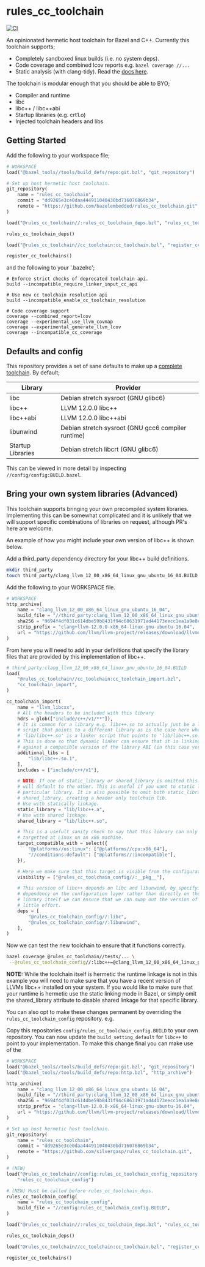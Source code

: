 # rules_cc_toolchain
[![CI](https://github.com/silvergasp/bazel_rules_cc_toolchain/actions/workflows/blank.yml/badge.svg)](https://github.com/silvergasp/bazel_rules_cc_toolchain/actions/workflows/blank.yml)

An opinionated hermetic host toolchain for Bazel and C++. Currently this 
toolchain supports;
- Completely sandboxed linux builds (i.e. no system deps).
- Code coverage and combined lcov reports e.g.
  `bazel coverage //...`
- Static analysis (with clang-tidy). Read the
  [docs here](tools/clang_tidy/README.md).

The toolchain is modular enough that you should be able to BYO;
- Compiler and runtime
- libc
- libc++ / libc++abi
- Startup libraries (e.g. crt1.o)
- Injected toolchain headers and libs
## Getting Started
Add the following to your workspace file;

```py
# WORKSPACE
load("@bazel_tools//tools/build_defs/repo:git.bzl", "git_repository")

# Set up host hermetic host toolchain.
git_repository(
    name = "rules_cc_toolchain",
    commit = "dd9265e3ce0daa444911040430bd716076869b34",
    remote = "https://github.com/bazelembedded/rules_cc_toolchain.git",
)

load("@rules_cc_toolchain//:rules_cc_toolchain_deps.bzl", "rules_cc_toolchain_deps")

rules_cc_toolchain_deps()

load("@rules_cc_toolchain//cc_toolchain:cc_toolchain.bzl", "register_cc_toolchains")

register_cc_toolchains()
```

and the following to your '.bazelrc';

```
# Enforce strict checks of deprecated toolchain api.
build --incompatible_require_linker_input_cc_api

# Use new cc toolchain resolution api
build --incompatible_enable_cc_toolchain_resolution

# Code coverage support
coverage --combined_report=lcov
coverage --experimental_use_llvm_covmap
coverage --experimental_generate_llvm_lcov
coverage --incompatible_cc_coverage
```

## Defaults and config
This repository provides a set of sane defaults to make up a 
[complete toolchain](https://clang.llvm.org/docs/Toolchain.html). By default;

| Library           | Provider                                           |
| ----------------- | -------------------------------------------------- |
| libc              | Debian stretch sysroot (GNU glibc6)                |
| libc++            | LLVM 12.0.0 libc++                                 |
| libc++abi         | LLVM 12.0.0 libc++abi                              |
| libunwind         | Debian stretch sysroot (GNU gcc6 compiler runtime) |
| Startup Libraries | Debian stretch libcrt (GNU glibc6)                 |

This can be viewed in more detail by inspecting `//config/config:BUILD.bazel`.


## Bring your own system libraries (Advanced)
This toolchain supports bringing your own precompiled system libraries. 
Implementing this can be somewhat complicated and it is unlikely that we will
support specific combinations of libraries on request, although PR's here are 
welcome.

An example of how you might include your own version of libc++ is shown below.

Add a third_party dependency directory for your libc++ build definitions.
``` sh
mkdir third_party
touch third_party/clang_llvm_12_00_x86_64_linux_gnu_ubuntu_16_04.BUILD
```

Add the following to your WORKSPACE file.
``` py
# WORKSPACE
http_archive(
    name = "clang_llvm_12_00_x86_64_linux_gnu_ubuntu_16_04",
    build_file = "//third_party:clang_llvm_12_00_x86_64_linux_gnu_ubuntu_16_04.BUILD",
    sha256 = "9694f4df031c614dbe59b8431f94c68631971ad44173eecc1ea1a9e8ee27b2a3",
    strip_prefix = "clang+llvm-12.0.0-x86_64-linux-gnu-ubuntu-16.04",
    url = "https://github.com/llvm/llvm-project/releases/download/llvmorg-12.0.0/clang+llvm-12.0.0-x86_64-linux-gnu-ubuntu-16.04.tar.xz",
)
```

From here you will need to add in your definitions that specify the library
files that are provided by this implementation of libc++.
``` py
# third_party:clang_llvm_12_00_x86_64_linux_gnu_ubuntu_16_04.BUILD
load(
    "@rules_cc_toolchain//cc_toolchain:cc_toolchain_import.bzl",
    "cc_toolchain_import",
)

cc_toolchain_import(
    name = "llvm_libcxx",
    # All the headers to be included with this library
    hdrs = glob(["include/c++/v1/**"]),
    # It is common for a library e.g. libc++.so to actually just be a linker
    # script that points to a different library as is the case here where,
    # 'lib/libc++.so' is a linker script that points to 'lib/libc++.so.1'. 
    # This is done so that dynamic linker can ensure that it is linking 
    # against a compatible version of the library ABI (in this case version 1).
    additional_libs = [
        "lib/libc++.so.1",
    ],
    includes = ["include/c++/v1"],

    # NOTE: If one of static_library or shared_library is omitted this toolchain
    # will default to the other. This is useful if you want to static link a 
    # particular library. It is also possible to omit both static_library and 
    # shared_library, creating a header only toolchain lib.
    # Use with statically linkage.
    static_library = "lib/libc++.a",
    # Use with shared linkage.
    shared_library = "lib/libc++.so",

    # This is a usefult sanity check to say that this library can only be 
    # targetted at Linux on an x86 machine.
    target_compatible_with = select({
        "@platforms//os:linux": ["@platforms//cpu:x86_64"],
        "//conditions:default": ["@platforms//:incompatible"],
    }),

    # Here we make sure that this target is visible from the configuration layer.
    visibility = ["@rules_cc_toolchain_config//:__pkg__"],

    # This version of libc++ depends on libc and libunwind, by specifying the
    # dependency on the configuration layer rather than directly on the imported
    # library itself we can ensure that we can swap out the version of libc with
    # little effort. 
    deps = [
        "@rules_cc_toolchain_config//:libc",
        "@rules_cc_toolchain_config//:libunwind",
    ],
)
```

Now we can test the new toolchain to ensure that it functions correctly. 
``` sh
bazel coverage @rules_cc_toolchain//tests/... \
 --@rules_cc_toolchain_config//:libc++=@clang_llvm_12_00_x86_64_linux_gnu_ubuntu_16_04//:llvm_libcxx
```

**NOTE:** While the toolchain itself is hermetic the runtime linkage is not in 
this example you will need to make sure that you have a recent version of LLVMs
libc++ installed on your system. If you would like to make sure that your
runtime is hermetic use the static linking mode in Bazel, or simply omit the 
shared_library attribute to disable shared linkage for that specific library.

You can also opt to make these changes permanent by overriding the
`rules_cc_toolchain_config` repository. e.g.

Copy this repositories `config/rules_cc_toolchain_config.BUILD` to your own
repository. You can now update the `build_setting_default` for `libc++` to point
to your implementation. To make this change final you can make use of the

```py
# WORKSPACE
load("@bazel_tools//tools/build_defs/repo:git.bzl", "git_repository")
load("@bazel_tools//tools/build_defs/repo:http.bzl", "http_archive")

http_archive(
    name = "clang_llvm_12_00_x86_64_linux_gnu_ubuntu_16_04",
    build_file = "//third_party:clang_llvm_12_00_x86_64_linux_gnu_ubuntu_16_04.BUILD",
    sha256 = "9694f4df031c614dbe59b8431f94c68631971ad44173eecc1ea1a9e8ee27b2a3",
    strip_prefix = "clang+llvm-12.0.0-x86_64-linux-gnu-ubuntu-16.04",
    url = "https://github.com/llvm/llvm-project/releases/download/llvmorg-12.0.0/clang+llvm-12.0.0-x86_64-linux-gnu-ubuntu-16.04.tar.xz",
)

# Set up host hermetic host toolchain.
git_repository(
    name = "rules_cc_toolchain",
    commit = "dd9265e3ce0daa444911040430bd716076869b34",
    remote = "https://github.com/silvergasp/rules_cc_toolchain.git",
)

# (NEW)
load("@rules_cc_toolchain//config:rules_cc_toolchain_config_repository.bzl", 
    "rules_cc_toolchain_config")

# (NEW) Must be called before rules_cc_toolchain_deps.
rules_cc_toolchain_config(
    name = "rules_cc_toolchain_config",
    build_file = "//config:rules_cc_toolchain_config.BUILD",
)

load("@rules_cc_toolchain//:rules_cc_toolchain_deps.bzl", "rules_cc_toolchain_deps")

rules_cc_toolchain_deps()

load("@rules_cc_toolchain//cc_toolchain:cc_toolchain.bzl", "register_cc_toolchains")

register_cc_toolchains() 
```

